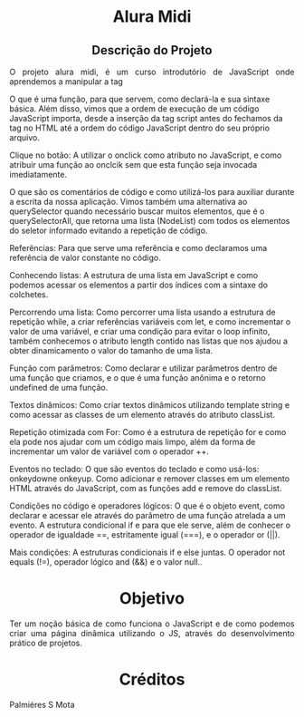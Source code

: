 <h1 align="center"> Alura Midi </h1>
<h2 align="center"> Descrição do Projeto </h2>
<p align="justify"> O projeto alura midi, é um curso introdutório de JavaScript onde aprendemos a  manipular a tag <audio> do HTML através do JavaScript, como selecionar um elemento a partir de um seletor de id e a reproduzir um som a partir da função play(). Além disso, vimos também como os erros são apresentados na aba Console da ferramenta DevTools.

O que é uma função, para que servem, como declará-la e sua sintaxe básica. Além disso, vimos que a ordem de execução de um código JavaScript importa, desde a inserção da tag script antes do fechamos da tag </body> no HTML até a ordem do código JavaScript dentro do seu próprio arquivo.

Clique no botão:
A utilizar o onclick como atributo no JavaScript, e como atribuir uma função ao onclcik sem que esta função seja invocada imediatamente.

O que são os comentários de código e como utilizá-los para auxiliar durante a escrita da nossa aplicação. Vimos também uma alternativa ao querySelector quando necessário buscar muitos elementos, que é o querySelectorAll, que retorna uma lista (NodeList) com todos os elementos do seletor informado evitando a repetição de código.

Referências:
Para que serve uma referência e como declaramos uma referência de valor constante no código.

Conhecendo listas:
A estrutura de uma lista em JavaScript e como podemos acessar os elementos a partir dos índices com a sintaxe do colchetes.

Percorrendo uma lista:
Como percorrer uma lista usando a estrutura de repetição while, a criar referências variáveis com let, e como incrementar o valor de uma variável, e criar uma condição para evitar o loop infinito, também conhecemos o atributo length contido nas listas que nos ajudou a obter dinamicamento o valor do tamanho de uma lista.

Função com parâmetros:
Como declarar e utilizar parâmetros dentro de uma função que criamos, e o que é uma função anônima e o retorno undefined de uma função.

Textos dinâmicos:
Como criar textos dinâmicos utilizando template string e como acessar as classes de um elemento através do atributo classList.

Repetição otimizada com For:
Como é a estrutura de repetição for e como ela pode nos ajudar com um código mais limpo, além da forma de incrementar um valor de variável com o operador ++.

Eventos no teclado:
O que são eventos do teclado e como usá-los: onkeydowne onkeyup. Como adicionar e remover classes em um elemento HTML através do JavaScript, com as funções add e remove do classList.

Condições no código e operadores lógicos:
O que é o objeto event, como declarar e acessar ele através do parâmetro de uma função atrelada a um evento. A estrutura condicional if e para que ele serve, além de conhecer o operador de igualdade ==, estritamente igual (===), e o operador or (||).

Mais condições:
A estruturas condicionais if e else juntas. O operador not equals (!=), operador lógico and (&&) e o valor null..</p>
<h1 align="center"> Objetivo </h1>
<p align="justify"> Ter um noção básica de como funciona o JavaScript e de como podemos criar uma página dinâmica utilizando o JS, através do desenvolvimento prático de projetos.</p>
<h1 align="center"> Créditos </h1>
<p align="left"> Palmiéres S Mota</p>

